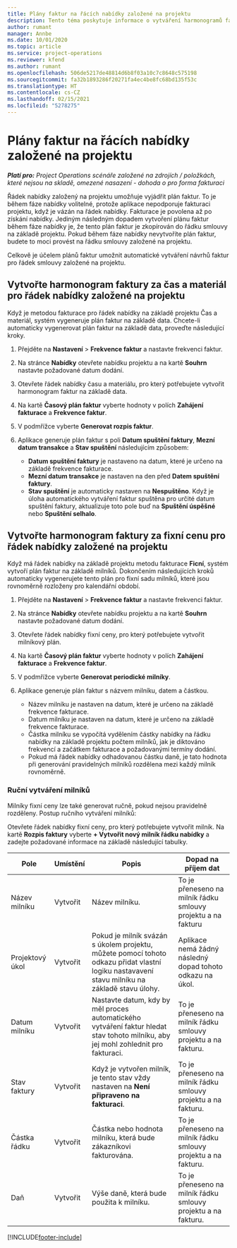 ```yaml
---
title: Plány faktur na řácích nabídky založené na projektu
description: Tento téma poskytuje informace o vytváření harmonogramů faktur a milníků pro řádky nabídek.
author: rumant
manager: Annbe
ms.date: 10/01/2020
ms.topic: article
ms.service: project-operations
ms.reviewer: kfend
ms.author: rumant
ms.openlocfilehash: 506de5217de48814d6b8f03a10c7c8648c575198
ms.sourcegitcommit: fa32b1893286f20271fa4ec4be8fc68bd135f53c
ms.translationtype: HT
ms.contentlocale: cs-CZ
ms.lasthandoff: 02/15/2021
ms.locfileid: "5278275"
---
```

# <a name="invoice-schedules-on-project-based-quote-lines"></a>Plány faktur na řácích nabídky založené na projektu

_**Platí pro:** Project Operations scénáře založené na zdrojích / položkách, které nejsou na skladě, omezené nasazení - dohoda o pro forma fakturaci_

Řádek nabídky založený na projektu umožňuje vyjádřit plán faktur. To je během fáze nabídky volitelné, protože aplikace nepodporuje fakturaci projektu, když je vázán na řádek nabídky. Fakturace je povolena až po získání nabídky. Jediným následným dopadem vytvoření plánu faktur během fáze nabídky je, že tento plán faktur je zkopírován do řádku smlouvy na základě projektu. Pokud během fáze nabídky nevytvoříte plán faktur, budete to moci provést na řádku smlouvy založené na projektu.

Celkově je účelem plánů faktur umožnit automatické vytváření návrhů faktur pro řádek smlouvy založené na projektu. 

## <a name="create-a-time-and-material-invoice-schedule-for-a-project-based-quote-line"></a>Vytvořte harmonogram faktury za čas a materiál pro řádek nabídky založené na projektu

Když je metodou fakturace pro řádek nabídky na základě projektu Čas a materiál, systém vygeneruje plán faktur na základě data. Chcete-li automaticky vygenerovat plán faktur na základě data, proveďte následující kroky.

1. Přejděte na **Nastavení** > **Frekvence faktur** a nastavte frekvenci faktur.
2. Na stránce **Nabídky** otevřete nabídku projektu a na kartě **Souhrn** nastavte požadované datum dodání.
3. Otevřete řádek nabídky času a materiálu, pro který potřebujete vytvořit harmonogram faktur na základě data. 
4. Na kartě **Časový plán faktur** vyberte hodnoty v polích **Zahájení fakturace** a **Frekvence faktur**. 
5. V podmřížce vyberte **Generovat rozpis faktur**.
6. Aplikace generuje plán faktur s poli **Datum spuštění faktury**, **Mezní datum transakce** a **Stav spuštění** následujícím způsobem:

    - **Datum spuštění faktury** je nastaveno na datum, které je určeno na základě frekvence fakturace.
    - **Mezní datum transakce** je nastaven na den před **Datem spuštění faktury**.
    - **Stav spuštění** je automaticky nastaven na **Nespuštěno**. Když je úloha automatického vytváření faktur spuštěna pro určité datum spuštění faktury, aktualizuje toto pole buď na **Spuštění úspěšné** nebo **Spuštění selhalo**.

## <a name="create-a-fixed-price-invoice-schedule-for-a-project-based-quote-line"></a>Vytvořte harmonogram faktury za fixní cenu pro řádek nabídky založené na projektu

Když má řádek nabídky na základě projektu metodu fakturace **Ficní**, systém vytvoří plán faktur na základě milníků. Dokončením následujících kroků automaticky vygenerujete tento plán pro fixní sadu milníků, které jsou rovnoměrně rozloženy pro kalendářní období.

1. Přejděte na **Nastavení** > **Frekvence faktur** a nastavte frekvenci faktur.
2. Na stránce **Nabídky** otevřete nabídku projektu a na kartě **Souhrn** nastavte požadované datum dodání.
3. Otevřete řádek nabídky fixní ceny, pro který potřebujete vytvořit milníkový plán. 
4. Na kartě **Časový plán faktur** vyberte hodnoty v polích **Zahájení fakturace** a **Frekvence faktur**. 
5. V podmřížce vyberte **Generovat periodické milníky**.
6. Aplikace generuje plán faktur s názvem milníku, datem a částkou.

    - Název milníku je nastaven na datum, které je určeno na základě frekvence fakturace.
    - Datum milníku je nastaven na datum, které je určeno na základě frekvence fakturace.
    - Částka milníku se vypočítá vydělením částky nabídky na řádku nabídky na základě projektu počtem milníků, jak je diktováno frekvencí a začátkem fakturace a požadovanými termíny dodání.
    - Pokud má řádek nabídky odhadovanou částku daně, je tato hodnota při generování pravidelných milníků rozdělena mezi každý milník rovnoměrně.

### <a name="manually-create-milestones"></a>Ruční vytváření milníků

Milníky fixní ceny lze také generovat ručně, pokud nejsou pravidelně rozděleny. Postup ručního vytváření milníků:

Otevřete řádek nabídky fixní ceny, pro který potřebujete vytvořit milník. Na kartě **Rozpis faktury** vyberte **+ Vytvořit nový milník řádku nabídky** a zadejte požadované informace na základě následující tabulky.

| **Pole** | **Umístění** | **Popis** | **Dopad na příjem dat** |
| --- | --- | --- | --- |
| Název milníku | Vytvořit | Název milníku. | To je přeneseno na milník řádku smlouvy projektu a na fakturu |
| Projektový úkol | Vytvořit | Pokud je milník svázán s úkolem projektu, můžete pomocí tohoto odkazu přidat vlastní logiku nastavavení stavu milníku na základě stavu úlohy. | Aplikace nemá žádný následný dopad tohoto odkazu na úkol. |
| Datum milníku | Vytvořit | Nastavte datum, kdy by měl proces automatického vytváření faktur hledat stav tohoto milníku, aby jej mohl zohlednit pro fakturaci. | To je přeneseno na milník řádku smlouvy projektu a na fakturu. |
| Stav faktury | Vytvořit | Když je vytvořen milník, je tento stav vždy nastaven na **Není připraveno na fakturaci**. | To je přeneseno na milník řádku smlouvy projektu a na fakturu. |
| Částka řádku | Vytvořit | Částka nebo hodnota milníku, která bude zákazníkovi fakturována. | To je přeneseno na milník řádku smlouvy projektu a na fakturu. |
| Daň | Vytvořit | Výše daně, která bude použita k milníku. | To je přeneseno na milník řádku smlouvy projektu a na fakturu. |


[!INCLUDE[footer-include](../includes/footer-banner.md)]